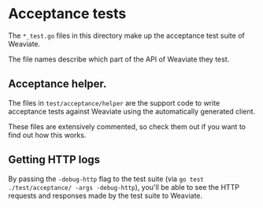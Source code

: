 # Acceptance tests

The `*_test.go` files in this directory make up the acceptance test suite of Weaviate.

The file names describe which part of the API of Weaviate they test.

## Acceptance helper.
The files in `test/acceptance/helper` are the support code to write acceptance tests against Weaviate
using the automatically generated client.

These files are extensively commented, so check them out if you want to find out how this works.

## Getting HTTP logs
By passing the `-debug-http` flag to the test suite (via `go test ./test/acceptance/ -args -debug-http`),
you'll be able to see the HTTP requests and responses made by the test suite to Weaviate.
